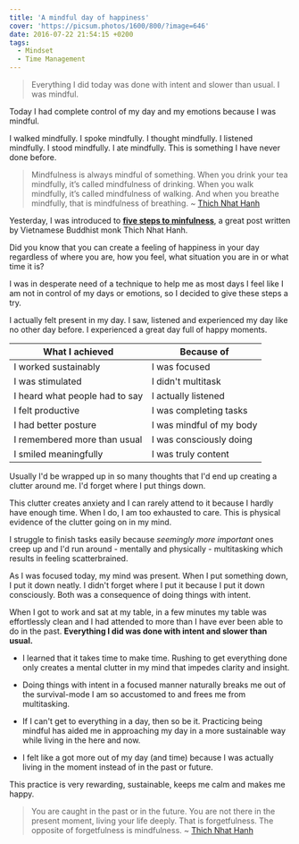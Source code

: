 ```yaml
---
title: 'A mindful day of happiness'
cover: 'https://picsum.photos/1600/800/?image=646'
date: 2016-07-22 21:54:15 +0200
tags:
  - Mindset
  - Time Management
---
```


> Everything I did today was done with intent and slower than usual. I was
> mindful.

Today I had complete control of my day and my emotions because I was mindful.

I walked mindfully. I spoke mindfully. I thought mindfully. I listened mindfully.
I stood mindfully. I ate mindfully. This is something I have never done before.

> Mindfulness is always mindful of something. When you drink your tea mindfully,
> it’s called mindfulness of drinking. When you walk mindfully, it’s called
> mindfulness of walking. And when you breathe mindfully, that is mindfulness
> of breathing. ~ [Thich Nhat Hanh](http://www.mindful.org/author/thich-nhat-hanh/)

Yesterday, I was introduced to
**[five steps to minfulness](http://www.mindful.org/five-steps-to-mindfulness/)**,
a great post written by Vietnamese Buddhist monk Thich Nhat Hanh.

Did you know that you can create a feeling of happiness in your day regardless
of where you are, how you feel, what situation you are in or what time it is?

I was in desperate need of a technique to help me as most days I feel like I
am not in control of my days or emotions, so I decided to give these steps a try.

I actually felt present in my day. I saw, listened and experienced my day like
no other day before. I experienced a great day full of happy moments.

| What I achieved                | Because of               |
| ------------------------------ | ------------------------ |
| I worked sustainably           | I was focused            |
| I was stimulated               | I didn't multitask       |
| I heard what people had to say | I actually listened      |
| I felt productive              | I was completing tasks   |
| I had better posture           | I was mindful of my body |
| I remembered more than usual   | I was consciously doing  |
| I smiled meaningfully          | I was truly content      |

Usually I'd be wrapped up in so many thoughts that I'd end up creating a clutter
around me. I'd forget where I put things down.

This clutter creates anxiety and I can rarely attend to it because I hardly
have enough time. When I do, I am too exhausted to care. This is physical
evidence of the clutter going on in my mind.

I struggle to finish tasks easily because _seemingly more important_ ones
creep up and I'd run around - mentally and physically - multitasking which
results in feeling scatterbrained.

As I was focused today, my mind was present. When I put something down, I put
it down neatly. I didn't forget where I put it because I put it down
consciously. Both was a consequence of doing things with intent.

When I got to work and sat at my table, in a few minutes my table was
effortlessly clean and I had attended to more than I have ever been able to do
in the past. **Everything I did was done with intent and slower than usual.**

- I learned that it takes time to make time. Rushing to get everything done only
  creates a mental clutter in my mind that impedes clarity and insight.

- Doing things with intent in a focused manner naturally breaks me out of the
  survival-mode I am so accustomed to and frees me from multitasking.

- If I can't get to everything in a day, then so be it. Practicing being mindful
  has aided me in approaching my day in a more sustainable way while living in
  the here and now.

- I felt like a got more out of my day (and time) because I was actually living
  in the moment instead of in the past or future.

This practice is very rewarding, sustainable, keeps me calm and makes me happy.

> You are caught in the past or in the future. You are not there in the present
> moment, living your life deeply. That is forgetfulness. The opposite of
> forgetfulness is mindfulness. ~ [Thich Nhat Hanh](http://www.mindful.org/author/thich-nhat-hanh/)
